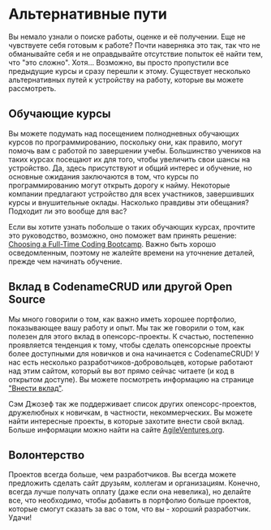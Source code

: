 # Альтернативные пути

Вы немало узнали о поиске работы, оценке и её получении. Еще не чувствуете себя готовым к работе? Почти наверняка это так, так что не обманывайте себя и не оправдывайте отсутствие попыток её найти тем, что "это сложно". Хотя... Возможно, вы просто пропустили все предыдущие курсы и сразу перешли к этому. Существует несколько альтернативных путей к устройству на работу, которые вы можете рассмотреть.

## Обучающие курсы

Вы можете подумать над посещением полнодневных обучающих курсов по программированию, поскольку они, как правило, могут помочь вам с работой по завершении учебы. Большинство учеников на таких курсах посещают их для того, чтобы увеличить свои шансы на устройство. Да, здесь присутствуют и общий интерес и обучение, но основные ожидания заключаются в том, что курсы по программированию могут открыть дорогу к найму. Некоторые компании предлагают устройство для всех участников, завершивших курсы и внушительные оклады. Насколько правдивы эти обещания? Подходит ли это вообще для вас?

Если вы хотите узнать побольше о таких обучающих курсах, прочтите это руководство, возможно, оно поможет вам принять решение: [Choosing a Full-Time Coding Bootcamp](http://www.leanpub.com/choosing-programming-course). Важно быть хорошо осведомленным, поэтому не жалейте времени на уточнение деталей, прежде чем начинать обучение.

## Вклад в CodenameCRUD или другой Open Source

Мы много говорили о том, как важно иметь хорошее портфолио, показывающее вашу работу и опыт. Мы так же говорили о том, как полезен для этого вклад в опенсорс-проекты. К счастью, постепенно проявляется тенденция к тому, чтобы сделать опенсорсные проекты более доступными для новичков и она начинается с CodenameCRUD! У нас есть несколько разработчиков-добровольцев, которые работают над этим сайтом, который вы вот прямо сейчас читаете (и код в открытом доступе). Вы можете посмотреть информацию на странице ["Внести вклад"](http://codenamecrud.ru/pages/contribute).


Сэм Джозеф так же поддерживает список других опенсорс-проектов, дружелюбных к новичкам, в частности, некоммерческих. Вы можете найти интересные проекты, в которые захотите внести свой вклад. Больше информации можно найти на сайте [AgileVentures.org](http://agileventures.org).

## Волонтерство

Проектов всегда больше, чем разработчиков. Вы всегда можете предложить сделать сайт друзьям, коллегам и организациям. Конечно, всегда лучше получать оплату (даже если она невелика), но делайте все, что необходимо, чтобы добавить в портфолио больше проектов, которые смогут сказать за вас о том, что вы - хороший разработчик. Удачи!